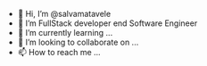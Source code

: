 - 👋 Hi, I’m @salvamatavele
- 👀 I’m FullStack developer end Software Engineer
- 🌱 I’m currently learning ...
- 💞️ I’m looking to collaborate on ...
- 📫 How to reach me ...

<!---
salvamatavele/salvamatavele is a ✨ special ✨ repository because its `README.md` (this file) appears on your GitHub profile.
You can click the Preview link to take a look at your changes.
--->
